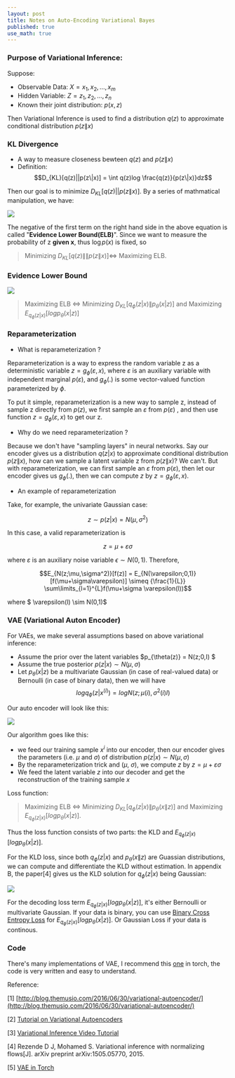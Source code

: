```yaml
---
layout: post
title: Notes on Auto-Encoding Variational Bayes
published: true
use_math: true
---
```


### Purpose of Variational Inference:

Suppose:

- Observable Data: $X = {x_1,x_2,...,x_m}$
- Hidden Variable: $Z = {z_1,z_2,...,z_n}$
- Known their joint distribution: $p(x,z)$

Then Variational Inference is used to find a distribution $q(z)$ to approximate conditional distribution $p(z\|x)$

### KL Divergence
-  A way to measure closeness bewteen $q(z)$ and $p(z\|x)$
- Definition: 
$$D_{KL}[q(z)||p(z\|x)] = \int q(z)log \frac{q(z)}{p(z\|x)}dz$$

Then our goal is to minimize $D_{KL}[q(z)||p(z\|x)]$. By a series of mathmatical manipulation, we have:

![](https://raw.githubusercontent.com/sunshineatnoon/sunshineatnoon.github.io/master/images/KL.png)

The negative of the first term on the right hand side in the above equation is called "**Evidence Lower Bound(ELB)**". Since we want to measure the probability of z **given x**, thus $\log{p(x)}$ is fixed, so 

> Minimizing $D_{KL}[q(z)\|\|p(z\|x)] \Longleftrightarrow$ Maximizing ELB.

### Evidence Lower Bound

![](https://raw.githubusercontent.com/sunshineatnoon/sunshineatnoon.github.io/master/images/ELB.png)


> Maximizing ELB 
> $\Longleftrightarrow$
> Minimizing $D_{KL}[q_\phi (z|x)\|p_\theta(x|z)]$ 
> and Maximizing $E_{q_{\phi}(z|x)}[logp_\theta(x|z)]$


### Reparameterization

- What is reparameterization ?

Reparameterization is a way to express the random variable z as a deterministic variable $z = g_\phi(\varepsilon ,x)$, where $\varepsilon$ is an auxiliary variable with independent marginal $p(\varepsilon)$, and $g_\phi(.)$ is some vector-valued function parameterized by $\phi$.

To put it simple, reparameterization is a new way to sample z, instead of sample z directly from $p(z)$, we first sample an $\varepsilon$ from $p(\varepsilon)$ , and then use function $z = g_\phi(\varepsilon ,x)$ to get our z.

- Why do we need reparameterization ?

Because we don't have "sampling layers" in neural networks.  Say our encoder gives us a distribution $q(z|x)$ to approximate conditional distribution $p(z\|x)$, how can we sample a latent variable z from $p(z\|x)$? We can't. But with reparameterization, we can first sample an $\varepsilon$ from $p(\varepsilon)$, then let our encoder gives us $g_\phi(.)$, then we can compute $z$ by $z = g_\phi(\varepsilon ,x)$.

- An example of reparameterization

Take, for example, the univariate Gaussian case:

$$z ∼ p(z|x) = N(\mu,\sigma^2)$$ 

In this case, a valid reparameterization is 

$$z = \mu + \varepsilon\sigma$$

where $\varepsilon$ is an auxiliary noise variable $\epsilon ∼ N (0, 1)$. Therefore,

$$E_{N(z;\mu,\sigma^2)}[f(z)] = E_{N(\varepsilon;0,1)}[f(\mu+\sigma\varepsilon)] \simeq {\frac{1}{L}} \sum\limits_{l=1}^{L}f(\mu+\sigma \varepsilon(l))$$

where $ \varepsilon(l) \sim N(0,1)$

### VAE (Variational Auton Encoder)

For VAEs, we make several assumptions based on above variational inference:

- Assume the prior over the latent variables $p_{\theta(z)} = N(z;0,I) $
- Assume the true posterior $p(z|x) \sim N(\mu,\sigma)$ 
- Let $p_\theta(x|z)$ be a multivariate Gaussian (in case of real-valued data) or Bernoulli (in case of binary data), then we will have $$log q_\phi(z|x^{(i)}) = log N (z; \mu(i), \sigma^2(i)I)$$

Our auto encoder will look like this:

![](https://raw.githubusercontent.com/sunshineatnoon/sunshineatnoon.github.io/master/images/VAE.png)
  
Our algorithm goes like this:

 - we feed our training sample $x^{i}$ into our encoder, then our encoder gives the parameters (i.e. $\mu$ and $\sigma$) of distribution $p(z|x) \sim N(\mu,\sigma)$
 - By the reparameterization trick and ($\mu$, $\sigma$), we compute $z$ by $z = \mu + \varepsilon\sigma$
 - We feed the latent variable $z$ into our decoder and get the reconstruction of the training sample $x$

Loss function:

> Maximizing ELB $\Longleftrightarrow$ Minimizing $D_{KL}[q_\phi (z|x)\|p_\theta(x\|z)]$ and Maximizing $E_{q_{\phi}(z|x)}[logp_\theta(x|z)]$.

Thus the loss function consists of two parts: the KLD and $E_{q_{\phi}(z|x)}[logp_\theta(x|z)]$. 

For the KLD loss, since both $q_\phi (z|x)$ and $p_\theta(x\|z)$ are Guassian distributions, we can compute and differentiate the KLD without estimation. In appendix B, the paper[4] gives us the KLD solution for $q_\phi (z|x)$ being Gaussian:

![](https://raw.githubusercontent.com/sunshineatnoon/sunshineatnoon.github.io/master/images/KLD_Gaussian.png)

For the decoding loss term $E_{q_{\phi}(z|x)}[logp_\theta(x|z)]$, it's either Bernoulli or multivariate Gaussian.  If your data is binary, you can use [Binary Cross Entropy Loss](https://en.wikipedia.org/wiki/Cross_entropy) for $E_{q_{\phi}(z|x)}[logp_\theta(x|z)]$. Or Gaussian Loss if your data is continous.


### Code

There's many implementations of VAE, I recommend this [one](https://github.com/y0ast/VAE-Torch) in torch, the code is very written and easy to understand.


Reference:

[1] [http://blog.themusio.com/2016/06/30/variational-autoencoder/](http://blog.themusio.com/2016/06/30/variational-autoencoder/)

[2] [Tutorial on Variational Autoencoders](http://arxiv.org/pdf/1606.05908v1.pdf)

[3] [Variational Inference Video Tutorial](https://www.youtube.com/playlist?list=PLdk2fd27CQzSd1sQ3kBYL4vtv6GjXvPsE)

[4] Rezende D J, Mohamed S. Variational inference with normalizing flows[J]. arXiv preprint arXiv:1505.05770, 2015.

[5] [VAE in Torch](https://github.com/y0ast/VAE-Torch)
